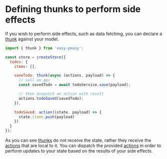 # Defining thunks to perform side effects

If you wish to perform side effects, such as data fetching, you can declare a [thunk](/docs/api/thunk) against your model.

```javascript
import { thunk } from 'easy-peasy';

const store = createStore({
  todos: {
    items: [],

    saveTodo: thunk(async (actions, payload) => {
      // call an api
      const savedTodo = await todoService.save(payload);

      // then dispatch an action with result
      actions.todoSaved(savedTodo);
    }),

    todoSaved: action((state, payload) => {
      state.items.push(payload)
    })
  }
});
```

As you can see [thunks](/docs/api/thunk) do not receive the state, rather they receive the [actions](/docs/api/action) that are local to it. You can dispatch the provided [actions](/docs/api/action) in order to perform updates to your state based on the results of your side effects.
